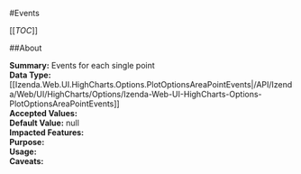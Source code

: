 #Events

[[_TOC_]]

##About

**Summary:**  Events for each single point   
**Data Type:** [[Izenda.Web.UI.HighCharts.Options.PlotOptionsAreaPointEvents|/API/Izenda/Web/UI/HighCharts/Options/Izenda-Web-UI-HighCharts-Options-PlotOptionsAreaPointEvents]]  
**Accepted Values:**   
**Default Value:** null  
**Impacted Features:**   
**Purpose:**   
**Usage:**   
**Caveats:**   

